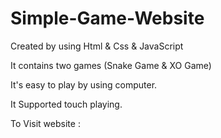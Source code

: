 # Simple-Game-Website

Created by using Html & Css & JavaScript

It contains two games (Snake Game & XO Game) 

It's easy to play by using computer.

It Supported touch playing.

To Visit website : 

